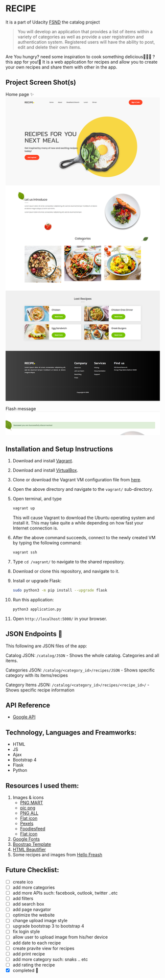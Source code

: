 # RECIPE
It is a part of Udacity [FSND](https://mena.udacity.com/course/full-stack-web-developer-nanodegree--nd004) the catalog project
> You will develop an application that provides a list of items within a variety of categories as well as provide a user registration and authentication system. Registered users will have the ability to post, edit and delete their own items.

Are You hungry? need some inspiration to cook something delicious:spaghetti::hamburger::cookie: ? this app for you!:tada:
It is a web application for recipes and allow you to create your own recipes and share them with other in the app.

## Project Screen Shot(s)
Home page :sparkles:
![](https://github.com/iAbrar/catalog/blob/master/home.png)

Flash message
![](https://github.com/iAbrar/catalog/blob/master/flash%20message.png)

## Installation and Setup Instructions
1. Download and install [Vagrant](https://www.vagrantup.com/downloads.html).

2. Download and install [VirtualBox](https://www.virtualbox.org/wiki/Downloads).

3. Clone or download the Vagrant VM configuration file from [here](https://github.com/udacity/fullstack-nanodegree-vm).

4. Open the above directory and navigate to the `vagrant/` sub-directory.

5. Open terminal, and type

   ```bash
   vagrant up
   ```

   This will cause Vagrant to download the Ubuntu operating system and install it. This may take quite a while depending on how fast your Internet connection is.

6. After the above command succeeds, connect to the newly created VM by typing the following command:

   ```bash
   vagrant ssh
   ```

8. Type `cd /vagrant/` to navigate to the shared repository.

9. Download or clone this repository, and navigate to it.

11. Install or upgrade Flask:
    ```bash
    sudo python3 -m pip install --upgrade flask
    ```
13. Run this application:
    ```bash
    python3 application.py
    ```
14. Open `http://localhost:5000/` in your browser.

## JSON Endpoints :raised_hands:
This following are JSON files of the app:

Catalog JSON: `/catalog/JSON` - Shows the whole catalog. Categories and all items.

Categories JSON: `/catalog/<category_id>/recipes/JSON` - Shows specific category with its items/recipes

Category Items JSON: `/catalog/<category_id>/recipes/<recipe_id>/` - Shows specific recipe information



## API Reference
- [Google API](https://console.developers.google.com/)

## Technology, Languages and Freamworks:
- HTML
- JS
- Ajax
- Bootstrap 4
- Flask
- Python


## Resources I used them:
1. Images & icons
    - [PNG MART](https://www.pngmart.com/)
    - [pic png](https://www.picpng.com/)
    - [PNG ALL](http://www.pngall.com/)
    - [Flat icon](https://www.picpng.com/)
    - [Pexels](https://www.pexels.com)
    - [Foodiesfeed](https://www.foodiesfeed.com/)
    - [Flat icon](https://www.picpng.com/)
2. [Google Fonts](https://fonts.google.com/)
3. [Boostrap Template](https://templatemo.com/tm-509-hydro)
4. [HTML Beautifier](http://beautifytools.com/)
5. Some recipes and images from [Hello Freash](https://www.hellofresh.com/)

## Future Checklist:
- [ ] create ico
- [ ] add more categories
- [ ] add more APIs such: facebook, outlook, twitter ..etc
- [ ] add filters
- [ ] add search box
- [ ] add page navgator
- [ ] optimize the website
- [ ] change upload image style
- [ ] upgrade bootstrap 3 to bootstrap 4
- [ ] fix login style
- [ ] allow user to upload image from his/her device
- [ ] add date to each recipe
- [ ] create pravite view for recipes
- [ ] add print recipe
- [ ] add more category such: snaks ..  etc
- [ ] add rating the recipe
- [x] completed :muscle:
